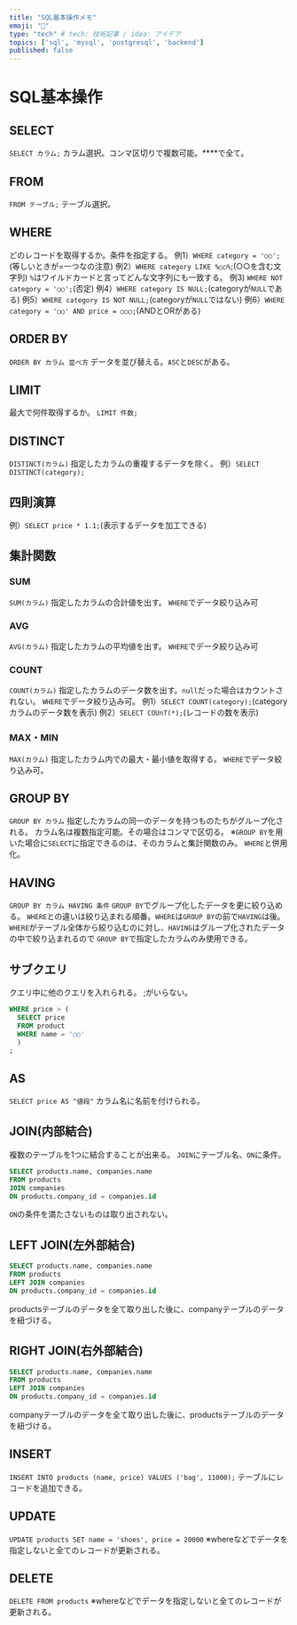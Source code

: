 ```yaml
---
title: "SQL基本操作メモ"
emoji: "📘"
type: "tech" # tech: 技術記事 / idea: アイデア
topics: ['sql', 'mysql', 'postgresql', 'backend']
published: false
---
```

# SQL基本操作
## SELECT
`SELECT カラム;`
カラム選択。コンマ区切りで複数可能。****で全て。
## FROM
`FROM テーブル;`
テーブル選択。
## WHERE
どのレコードを取得するか。条件を指定する。
例1）`WHERE category = '○○';`(等しいときが=一つなの注意)
例2）`WHERE category LIKE %○○%`;(○○を含む文字列)
`%`はワイルドカードと言ってどんな文字列にも一致する。
例3) `WHERE NOT category = '○○';`(否定)
例4）`WHERE category IS NULL;`(categoryが`NULL`である)
例5）`WHERE category IS NOT NULL;`(categoryが`NULL`ではない)
例6）`WHERE category = '○○' AND price = ○○○;`(ANDとORがある)
## ORDER BY
`ORDER BY カラム 並べ方`
データを並び替える。`ASC`と`DESC`がある。
## LIMIT
最大で何件取得するか。
`LIMIT 件数;`
## DISTINCT
`DISTINCT(カラム)`
指定したカラムの重複するデータを除く。
例）`SELECT DISTINCT(category);`
## 四則演算
例）`SELECT price * 1.1;`(表示するデータを加工できる)
## 集計関数
### SUM
`SUM(カラム)`
指定したカラムの合計値を出す。
`WHERE`でデータ絞り込み可
### AVG
`AVG(カラム)`
指定したカラムの平均値を出す。
`WHERE`でデータ絞り込み可
### COUNT
`COUNT(カラム)`
指定したカラムのデータ数を出す。`null`だった場合はカウントされない。
`WHERE`でデータ絞り込み可。
例1）`SELECT COUNT(category);`(categoryカラムのデータ数を表示)
例2）`SELECT COUnT(*);`(レコードの数を表示)
### MAX・MIN
`MAX(カラム)`
指定したカラム内での最大・最小値を取得する。
`WHERE`でデータ絞り込み可。
## GROUP BY
`GROUP BY カラム`
指定したカラムの同一のデータを持つものたちがグループ化される。
カラム名は複数指定可能。その場合はコンマで区切る。
※`GROUP BY`を用いた場合に`SELECT`に指定できるのは、そのカラムと集計関数のみ。
`WHERE`と併用化。
## HAVING
`GROUP BY カラム HAVING 条件`
`GROUP BY`でグループ化したデータを更に絞り込める。
`WHERE`との違いは絞り込まれる順番。`WHERE`は`GROUP BY`の前で`HAVING`は後。
`WHERE`がテーブル全体から絞り込むのに対し、`HAVING`はグループ化されたデータの中で絞り込まれるので
`GROUP BY`で指定したカラムのみ使用できる。
## サブクエリ
クエリ中に他のクエリを入れられる。
;がいらない。
```sql
WHERE price > (
  SELECT price
  FROM product
  WHERE name = '○○' 
  )
;
```
## AS
`SELECT price AS "値段"`
カラム名に名前を付けられる。
## JOIN(内部結合)
複数のテーブルを1つに結合することが出来る。
`JOIN`にテーブル名、`ON`に条件。
```sql
SELECT products.name, companies.name
FROM products
JOIN companies
ON products.company_id = companies.id
```
`ON`の条件を満たさないものは取り出されない。
## LEFT JOIN(左外部結合)
```sql
SELECT products.name, companies.name
FROM products
LEFT JOIN companies
ON products.company_id = companies.id
```
productsテーブルのデータを全て取り出した後に、companyテーブルのデータを紐づける。
## RIGHT JOIN(右外部結合)
```sql
SELECT products.name, companies.name
FROM products
LEFT JOIN companies
ON products.company_id = companies.id
```
companyテーブルのデータを全て取り出した後に、productsテーブルのデータを紐づける。
## INSERT
`INSERT INTO products (name, price) VALUES ('bag', 11000);`
テーブルにレコードを追加できる。
## UPDATE
`UPDATE products SET name = 'shoes', price = 20000`
※whereなどでデータを指定しないと全てのレコードが更新される。
## DELETE
`DELETE FROM products`
※whereなどでデータを指定しないと全てのレコードが更新される。
